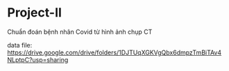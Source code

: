 # Project-II
Chuẩn đoán bệnh nhân Covid từ hình ảnh chụp CT

data file: https://drive.google.com/drive/folders/1DJTUqXGKVgQbx6dmpzTmBiTAv4NLptpC?usp=sharing

